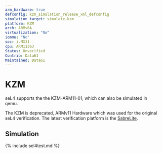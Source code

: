 ```yaml
---
arm_hardware: true
defconfig: kzm_simulation_release_xml_defconfig
simulation_target: simulate-kzm
platform: KZM
arch: ARMv6A
virtualization: "No"
iommu: "No"
soc: i.MX31
cpu: ARM1136J
Status: Unverified
Contrib: Data61
Maintained: Data61
---
```

# KZM

seL4 supports the the
KZM-ARM11-01, which can
also be simulated in qemu.

The KZM is deprecated, ARMv11 Hardware which was used for the original seL4 verification. The latest
verification platform is the [SabreLite](/Hardware/sabreLite).

## Simulation

{% include sel4test.md %}
